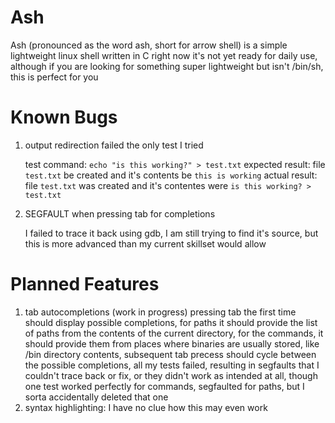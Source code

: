 # Ash
Ash (pronounced as the word ash, short for arrow shell) is a simple lightweight linux shell written in C
right now it's not yet ready for daily use, although if you are looking for something super lightweight but isn't /bin/sh, this is perfect for you

# Known Bugs
1. output redirection failed the only test I tried
   
    test command: `echo "is this working?" > test.txt`
    expected result: file `test.txt` be created and it's contents be `this is working`
    actual result: file `test.txt` was created and it's contentes were `is this working? > test.txt`
3. SEGFAULT when pressing tab for completions
   
     I failed to trace it back using gdb, I am still trying to find it's source, but this is more advanced than my current skillset would allow

# Planned Features
1. tab autocompletions (work in progress)
   pressing tab the first time should display possible completions, for paths it should provide the list of paths from the contents of the current directory, for the commands, it should provide them from places where binaries are usually stored, like /bin directory contents, subsequent tab precess should cycle between the possible completions, all my tests failed, resulting in segfaults that I couldn't trace back or fix, or they didn't work as intended at all, though one test worked perfectly for commands, segfaulted for paths, but I sorta accidentally deleted that one
2. syntax highlighting:
   I have no clue how this may even work
